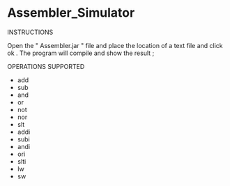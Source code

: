 Assembler_Simulator
===================

INSTRUCTIONS

Open the " Assembler.jar " file and place the location of a text file and click ok . The program will compile and show the result ;



OPERATIONS SUPPORTED
  - add
  - sub
  - and	
  - or
  - not
  - nor
  - slt
  - addi
  - subi
  - andi
  - ori
  - slti
  - lw
  - sw
